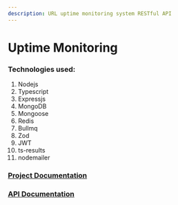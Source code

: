 ```yaml
---
description: URL uptime monitoring system RESTful API
---
```


# Uptime Monitoring

### Technologies used:&#x20;

1. Nodejs
2. Typescript
3. &#x20;Expressjs
4. &#x20;MongoDB
5. Mongoose
6. &#x20;Redis
7. &#x20;Bullmq
8. &#x20;Zod
9. &#x20;JWT
10. &#x20;ts-results
11. &#x20;nodemailer

### [Project Documentation](https://app.gitbook.com/o/XiGKMGdyeqLOgMT29DFB/s/7FtCLA05hxyiV6Ri9gom/)

### [API Documentation](./#api-documentation)
